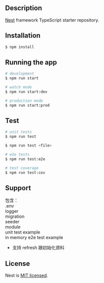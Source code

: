 ## Description

[Nest](https://github.com/nestjs/nest) framework TypeScript starter repository.

## Installation

```bash
$ npm install
```

## Running the app

```bash
# development
$ npm run start

# watch mode
$ npm run start:dev

# production mode
$ npm run start:prod
```

## Test

```bash
# unit tests
$ npm run test

$ npm run test <file>

# e2e tests
$ npm run test:e2e

# test coverage
$ npm run test:cov
```

## Support

包含： \
.env \
logger \
migration \
seeder \
module \
unit test example \
in memory e2e test example 
* 支持 refresh 跟初始化資料 

## License

Nest is [MIT licensed](LICENSE).
